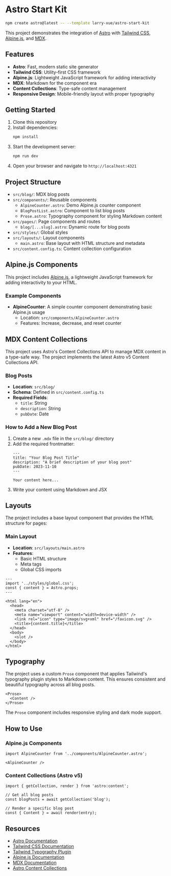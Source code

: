 # Astro Start Kit

```sh
npm create astro@latest -- --template larry-xue/astro-start-kit
```

This project demonstrates the integration of [Astro](https://astro.build) with [Tailwind CSS](https://tailwindcss.com), [Alpine.js](https://alpinejs.dev), and [MDX](https://mdxjs.com).

## Features

- **Astro**: Fast, modern static site generator
- **Tailwind CSS**: Utility-first CSS framework
- **Alpine.js**: Lightweight JavaScript framework for adding interactivity
- **MDX**: Markdown for the component era
- **Content Collections**: Type-safe content management
- **Responsive Design**: Mobile-friendly layout with proper typography

## Getting Started

1. Clone this repository
2. Install dependencies:
   ```sh
   npm install
   ```
3. Start the development server:
   ```sh
   npm run dev
   ```
4. Open your browser and navigate to `http://localhost:4321`

## Project Structure

- `src/blog/`: MDX blog posts
- `src/components/`: Reusable components
  - `AlpineCounter.astro`: Demo Alpine.js counter component
  - `BlogPostList.astro`: Component to list blog posts
  - `Prose.astro`: Typography component for styling Markdown content
- `src/pages/`: Page components and routes
  - `blog/[...slug].astro`: Dynamic route for blog posts
- `src/styles/`: Global styles
- `src/layouts/`: Layout components
  - `main.astro`: Base layout with HTML structure and metadata
- `src/content.config.ts`: Content collection configuration

## Alpine.js Components

This project includes [Alpine.js](https://alpinejs.dev/), a lightweight JavaScript framework for adding interactivity to your HTML.

### Example Components

- **AlpineCounter**: A simple counter component demonstrating basic Alpine.js usage
  - Location: `src/components/AlpineCounter.astro`
  - Features: Increase, decrease, and reset counter

## MDX Content Collections

This project uses Astro's Content Collections API to manage MDX content in a type-safe way. The project implements the latest Astro v5 Content Collections API.

### Blog Posts

- **Location**: `src/blog/`
- **Schema**: Defined in `src/content.config.ts`
- **Required Fields**:
  - `title`: String
  - `description`: String
  - `pubDate`: Date

### How to Add a New Blog Post

1. Create a new `.mdx` file in the `src/blog/` directory
2. Add the required frontmatter:
   ```mdx
   ---
   title: "Your Blog Post Title"
   description: "A brief description of your blog post"
   pubDate: 2023-11-10
   ---
   
   Your content here...
   ```
3. Write your content using Markdown and JSX

## Layouts

The project includes a base layout component that provides the HTML structure for pages:

### Main Layout

- **Location**: `src/layouts/main.astro`
- **Features**: 
  - Basic HTML structure
  - Meta tags
  - Global CSS imports

```astro
---
import '../styles/global.css';
const { content } = Astro.props;
---

<html lang="en">
  <head>
    <meta charset="utf-8" />
    <meta name="viewport" content="width=device-width" />
    <link rel="icon" type="image/svg+xml" href="/favicon.svg" />
    <title>{content.title}</title>
  </head>
  <body>
    <slot />
  </body>
</html>
```

## Typography

The project uses a custom `Prose` component that applies Tailwind's typography plugin styles to Markdown content. This ensures consistent and beautiful typography across all blog posts.

```astro
<Prose>
  <Content />
</Prose>
```

The `Prose` component includes responsive styling and dark mode support.

## How to Use

### Alpine.js Components

```astro
import AlpineCounter from '../components/AlpineCounter.astro';

<AlpineCounter />
```

### Content Collections (Astro v5)

```astro
import { getCollection, render } from 'astro:content';

// Get all blog posts
const blogPosts = await getCollection('blog');

// Render a specific blog post
const { Content } = await render(entry);
```

## Resources

- [Astro Documentation](https://docs.astro.build)
- [Tailwind CSS Documentation](https://tailwindcss.com/docs)
- [Tailwind Typography Plugin](https://tailwindcss.com/docs/typography-plugin)
- [Alpine.js Documentation](https://alpinejs.dev/start-here)
- [MDX Documentation](https://mdxjs.com/docs/)
- [Astro Content Collections](https://docs.astro.build/en/guides/content-collections/)
